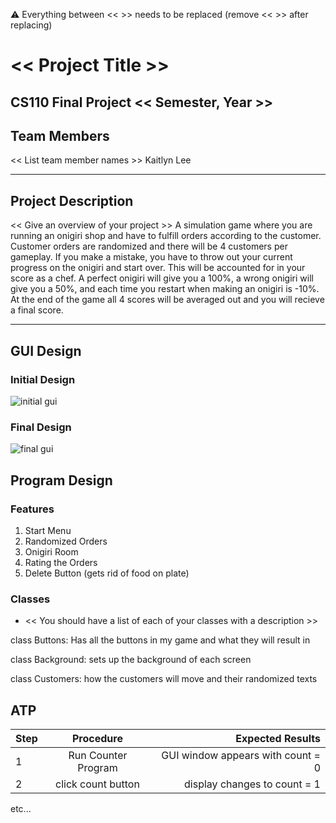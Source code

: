 
:warning: Everything between << >> needs to be replaced (remove << >> after replacing)

# << Project Title >>
## CS110 Final Project  << Semester, Year >>

## Team Members

<< List team member names >>
Kaitlyn Lee
***

## Project Description

<< Give an overview of your project >>
A simulation game where you are running an onigiri shop and have to fulfill orders according to the customer. Customer orders are randomized and there will be 4 customers per gameplay. If you make a mistake, you have to throw out your current progress on the onigiri and start over. This will be accounted for in your score as a chef. A perfect onigiri will give you a 100%, a wrong onigiri will give you a 50%, and each time you restart when making an onigiri is -10%. At the end of the game all 4 scores will be averaged out and you will recieve a final score.

***    

## GUI Design

### Initial Design

![initial gui](assets/gui.jpg)

### Final Design

![final gui](assets/finalgui.jpg)

## Program Design

### Features

1. Start Menu
2. Randomized Orders
3. Onigiri Room 
4. Rating the Orders
5. Delete Button (gets rid of food on plate)

### Classes

- << You should have a list of each of your classes with a description >>

class Buttons:
Has all the buttons in my game and what they will result in

class Background:
sets up the background of each screen

class Customers:
how the customers will move and their randomized texts

## ATP

| Step                 |Procedure             |Expected Results                   |
|----------------------|:--------------------:|----------------------------------:|
|  1                   | Run Counter Program  |GUI window appears with count = 0  |
|  2                   | click count button   | display changes to count = 1      |
etc...
